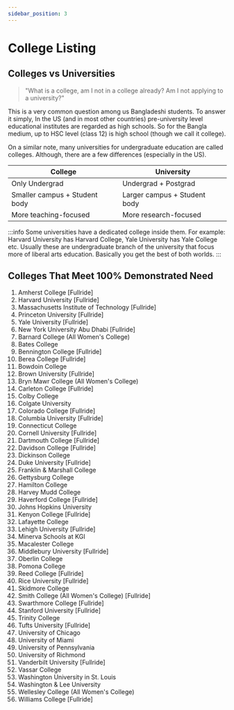 ```yaml
---
sidebar_position: 3
---
```


# College Listing

## Colleges vs Universities

> "What is a college, am I not in a college already? Am I not applying to a university?"

This is a very common question among us Bangladeshi students. To answer it simply, In the US (and in most other countries) pre-university level educational institutes are regarded as high schools. So for the Bangla medium, up to HSC level (class 12) is high school (though we call it college).

On a similar note, many universities for undergraduate education are called colleges. Although, there are a few differences (especially in the US).

| College | University |
| ---------- | ---------- |
| Only Undergrad | Undergrad + Postgrad |
| Smaller campus + Student body | Larger campus + Student body |
| More teaching-focused | More research-focused |

:::info
Some universities have a dedicated college inside them. For example: Harvard University has Harvard College, Yale University has Yale College etc. Usually these are undergraduate branch of the university that focus more of liberal arts education. Basically you get the best of both worlds.
:::

## Colleges That Meet 100% Demonstrated Need
	
1. Amherst College [Fullride]
2. Harvard University [Fullride]
3. Massachusetts Institute of Technology [Fullride]
4. Princeton University [Fullride]
5. Yale University [Fullride]
6. New York University Abu Dhabi [Fullride]
7. Barnard College (All Women's College)
8. Bates College
9. Bennington College [Fullride]
10. Berea College [Fullride]
11. Bowdoin College
12. Brown University [Fullride]
13. Bryn Mawr College (All Women's College)
14. Carleton College [Fullride]
15. Colby College
16. Colgate University
17. Colorado College [Fullride]
18. Columbia University [Fullride]
19. Connecticut College
20. Cornell University [Fullride]
21. Dartmouth College [Fullride]
22. Davidson College [Fullride]
23. Dickinson College
24. Duke University [Fullride]
25. Franklin & Marshall College
26. Gettysburg College
27. Hamilton College
28. Harvey Mudd College
29. Haverford College [Fullride]
30. Johns Hopkins University
31. Kenyon College [Fullride]
32. Lafayette College
33. Lehigh University [Fullride]
34. Minerva Schools at KGI
35. Macalester College
36. Middlebury University [Fullride]
37. Oberlin College
38. Pomona College
39. Reed College [Fullride]
40. Rice University [Fullride]
41. Skidmore College
42. Smith College (All Women's College) [Fullride]
43. Swarthmore College [Fullride]
44. Stanford University [Fullride]
45. Trinity College
46. Tufts University [Fullride]
47. University of Chicago
48. University of Miami
49. University of Pennsylvania
50. University of Richmond
51. Vanderbilt University [Fullride]
52. Vassar College
53. Washington University in St. Louis
54. Washington & Lee University
55. Wellesley College (All Women's College)
56. Williams College [Fullride]
